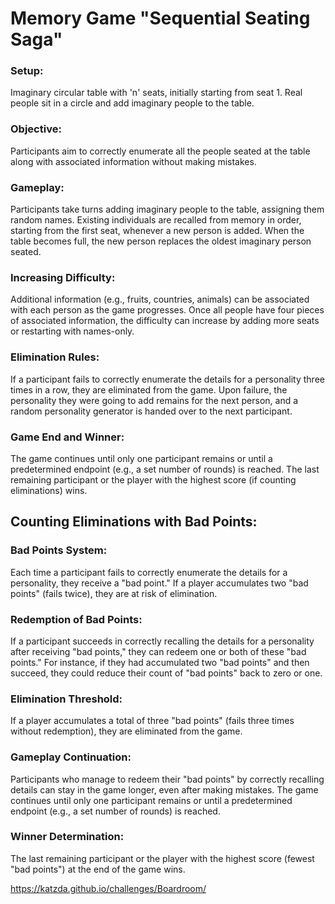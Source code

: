 # Memory Game "Sequential Seating Saga"
### Setup:

Imaginary circular table with 'n' seats, initially starting from seat 1.
Real people sit in a circle and add imaginary people to the table.
### Objective:

Participants aim to correctly enumerate all the people seated at the table along with associated information without making mistakes.
### Gameplay:

Participants take turns adding imaginary people to the table, assigning them random names.
Existing individuals are recalled from memory in order, starting from the first seat, whenever a new person is added.
When the table becomes full, the new person replaces the oldest imaginary person seated.
### Increasing Difficulty:

Additional information (e.g., fruits, countries, animals) can be associated with each person as the game progresses.
Once all people have four pieces of associated information, the difficulty can increase by adding more seats or restarting with names-only.
### Elimination Rules:

If a participant fails to correctly enumerate the details for a personality three times in a row, they are eliminated from the game.
Upon failure, the personality they were going to add remains for the next person, and a random personality generator is handed over to the next participant.
### Game End and Winner:

The game continues until only one participant remains or until a predetermined endpoint (e.g., a set number of rounds) is reached.
The last remaining participant or the player with the highest score (if counting eliminations) wins.

## Counting Eliminations with Bad Points:
### Bad Points System:

Each time a participant fails to correctly enumerate the details for a personality, they receive a "bad point."
If a player accumulates two "bad points" (fails twice), they are at risk of elimination.
### Redemption of Bad Points:

If a participant succeeds in correctly recalling the details for a personality after receiving "bad points," they can redeem one or both of these "bad points."
For instance, if they had accumulated two "bad points" and then succeed, they could reduce their count of "bad points" back to zero or one.
### Elimination Threshold:

If a player accumulates a total of three "bad points" (fails three times without redemption), they are eliminated from the game.
### Gameplay Continuation:

Participants who manage to redeem their "bad points" by correctly recalling details can stay in the game longer, even after making mistakes.
The game continues until only one participant remains or until a predetermined endpoint (e.g., a set number of rounds) is reached.
### Winner Determination:

The last remaining participant or the player with the highest score (fewest "bad points") at the end of the game wins.

https://katzda.github.io/challenges/Boardroom/
